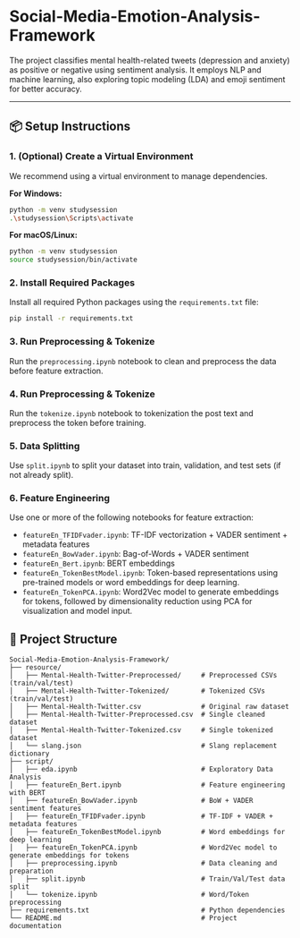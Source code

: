 # Social-Media-Emotion-Analysis-Framework
The project classifies mental health-related tweets (depression and anxiety) as positive or negative using sentiment analysis. It employs NLP and machine learning, also exploring topic modeling (LDA) and emoji sentiment for better accuracy.

---

## 📦 Setup Instructions

### 1. (Optional) Create a Virtual Environment

We recommend using a virtual environment to manage dependencies.

**For Windows:**

```bash
python -m venv studysession
.\studysession\Scripts\activate
```

**For macOS/Linux:**

```bash
python -m venv studysession
source studysession/bin/activate
```

### 2. Install Required Packages

Install all required Python packages using the `requirements.txt` file:

```bash
pip install -r requirements.txt
```

### 3. Run Preprocessing & Tokenize

Run the `preprocessing.ipynb` notebook to clean and preprocess the data before feature extraction.

### 4. Run Preprocessing & Tokenize

Run the `tokenize.ipynb` notebook to tokenization the post text and preprocess the token before training.

### 5. Data Splitting

Use `split.ipynb` to split your dataset into train, validation, and test sets (if not already split).

### 6. Feature Engineering

Use one or more of the following notebooks for feature extraction:

* `featureEn_TFIDFvader.ipynb`: TF-IDF vectorization + VADER sentiment + metadata features
* `featureEn_BowVader.ipynb`: Bag-of-Words + VADER sentiment
* `featureEn_Bert.ipynb`: BERT embeddings
* `featureEn_TokenBestModel.ipynb`: Token-based representations using pre-trained models or word embeddings for deep learning.
* `featureEn_TokenPCA.ipynb`: Word2Vec model to generate embeddings for tokens, followed by dimensionality reduction using PCA for visualization and model input.

## 📁 Project Structure

```text
Social-Media-Emotion-Analysis-Framework/
├── resource/
│   ├── Mental-Health-Twitter-Preprocessed/     # Preprocessed CSVs (train/val/test)
│   ├── Mental-Health-Twitter-Tokenized/        # Tokenized CSVs (train/val/test)
│   ├── Mental-Health-Twitter.csv               # Original raw dataset
│   ├── Mental-Health-Twitter-Preprocessed.csv  # Single cleaned dataset
│   ├── Mental-Health-Twitter-Tokenized.csv     # Single tokenized dataset
│   └── slang.json                              # Slang replacement dictionary
├── script/
│   ├── eda.ipynb                               # Exploratory Data Analysis
│   ├── featureEn_Bert.ipynb                    # Feature engineering with BERT
│   ├── featureEn_BowVader.ipynb                # BoW + VADER sentiment features
│   ├── featureEn_TFIDFvader.ipynb              # TF-IDF + VADER + metadata features
│   ├── featureEn_TokenBestModel.ipynb          # Word embeddings for deep learning
│   ├── featureEn_TokenPCA.ipynb                # Word2Vec model to generate embeddings for tokens
│   ├── preprocessing.ipynb                     # Data cleaning and preparation
│   ├── split.ipynb                             # Train/Val/Test data split
│   └── tokenize.ipynb                          # Word/Token preprocessing
├── requirements.txt                            # Python dependencies
└── README.md                                   # Project documentation
```
